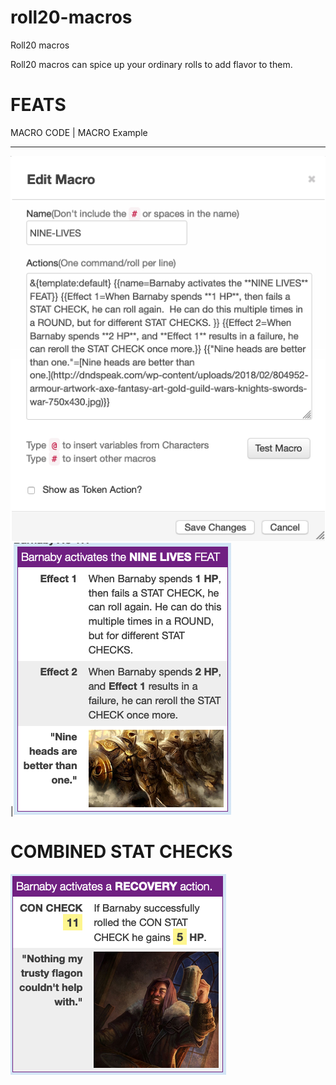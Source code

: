 # roll20-macros
Roll20 macros

Roll20 macros can spice up your ordinary rolls to add flavor to them.

# **FEATS**
MACRO CODE | MACRO Example
-----------  -------------
![Nine Lives Macro](https://github.com/2533001180/roll20-macros/blob/master/nine-lives-macro.png)|![Nine Lives](https://github.com/2533001180/roll20-macros/blob/master/nine-lives-feat.png)

# **COMBINED STAT CHECKS**
![Recovery](https://github.com/2533001180/roll20-macros/blob/master/recovery-rolls.png)

